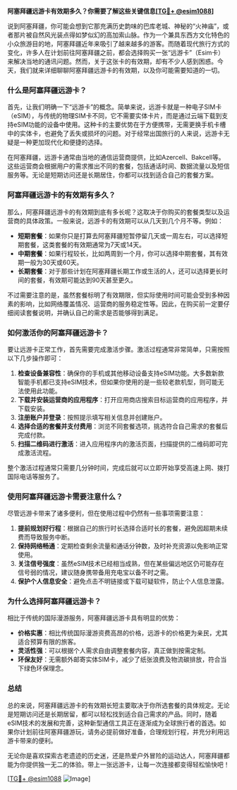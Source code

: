 **阿塞拜疆远游卡有效期多久？你需要了解这些关键信息[[TG💪+ @esim1088](https://t.me/s/esim1088)]**

说到阿塞拜疆，你可能会想到它那充满历史韵味的巴库老城、神秘的“火神庙”，或者那片被自然风光装点得如梦似幻的高加索山脉。作为一个兼具东西方文化特色的小众旅游目的地，阿塞拜疆近年来吸引了越来越多的游客。而随着现代旅行方式的变化，许多人在计划前往阿塞拜疆之前，都会选择购买一张“远游卡”（Esim卡）来解决当地的通讯问题。然而，关于这张卡的有效期，却有不少人感到困惑。今天，我们就来详细聊聊阿塞拜疆远游卡的有效期，以及你可能需要知道的一切。

### **什么是阿塞拜疆远游卡？**

首先，让我们明确一下“远游卡”的概念。简单来说，远游卡就是一种电子SIM卡（eSIM），与传统的物理SIM卡不同，它不需要实体卡片，而是通过云端下载到支持eSIM功能的设备中使用。这种卡的主要优势在于方便携带，无需更换手机卡槽中的实体卡，也避免了丢失或损坏的问题。对于经常出国旅行的人来说，远游卡无疑是一种更加现代化和便捷的选择。

在阿塞拜疆，远游卡通常由当地的通信运营商提供，比如Azercell、Bakcell等。这些运营商会根据用户的需求推出不同的套餐，包括通话时间、数据流量以及短信服务等。无论是短期访问还是长期居住，你都可以找到适合自己的套餐方案。

### **阿塞拜疆远游卡的有效期有多久？**

那么，阿塞拜疆远游卡的有效期到底有多长呢？这取决于你购买的套餐类型以及运营商的具体政策。一般来说，远游卡的有效期可以从几天到几个月不等。例如：

- **短期套餐**：如果你只是打算去阿塞拜疆短暂停留几天或一周左右，可以选择短期套餐，这类套餐的有效期通常为7天或14天。
- **中期套餐**：如果行程较长，比如两周到一个月，你可以选择中期套餐，其有效期一般为30天或60天。
- **长期套餐**：对于那些计划在阿塞拜疆长期工作或生活的人，还可以选择更长时间的套餐，有效期可能达到90天甚至更久。

不过需要注意的是，虽然套餐标明了有效期限，但实际使用时间可能会受到多种因素的影响，比如网络覆盖情况、运营商的服务稳定性等。因此，在购买前一定要仔细阅读套餐说明，并确认自己的需求是否能够得到满足。

### **如何激活你的阿塞拜疆远游卡？**

要让远游卡正常工作，首先需要完成激活步骤。激活过程通常非常简单，只需按照以下几步操作即可：

1. **检查设备兼容性**：确保你的手机或其他移动设备支持eSIM功能。大多数新款智能手机都已支持eSIM技术，但如果你使用的是一些较老款机型，则可能无法使用此功能。
2. **下载并安装运营商的应用程序**：打开应用商店搜索目标运营商的应用程序，并下载安装。
3. **注册账户并登录**：按照提示填写相关信息并创建账户。
4. **选择合适的套餐并支付费用**：浏览不同套餐选项，挑选符合自己需求的套餐后完成付款。
5. **扫描二维码进行激活**：进入应用程序内的激活页面，扫描提供的二维码即可完成激活流程。

整个激活过程通常只需要几分钟时间，完成后就可以立即开始享受高速上网、拨打国际电话等服务了。

### **使用阿塞拜疆远游卡需要注意什么？**

尽管远游卡带来了诸多便利，但在使用过程中仍然有一些事项需要注意：

1. **提前规划好行程**：根据自己的旅行时长选择合适时长的套餐，避免因超期未续费而导致服务中断。
2. **保持网络畅通**：定期检查剩余流量和通话分钟数，及时补充资源以免影响正常使用。
3. **关注信号强度**：虽然eSIM技术已经相当成熟，但在某些偏远地区仍可能存在信号弱的情况，建议随身携带备用充电宝以备不时之需。
4. **保护个人信息安全**：避免点击不明链接或下载可疑软件，防止个人信息泄露。

### **为什么选择阿塞拜疆远游卡？**

相比于传统的国际漫游服务，阿塞拜疆远游卡具有明显的优势：

- **价格实惠**：相比传统国际漫游资费高昂的价格，远游卡的价格更为亲民，尤其适合预算有限的旅客。
- **灵活性强**：可以根据个人需求自由调整套餐内容，真正做到按需定制。
- **环保友好**：无需额外邮寄实体SIM卡，减少了纸张浪费及物流碳排放，符合当下绿色环保理念。

### **总结**

总的来说，阿塞拜疆远游卡的有效期长短主要取决于你所选套餐的具体规定。无论是短期访问还是长期居留，都可以轻松找到适合自己需求的产品。同时，随着eSIM技术的发展和完善，这种新型通信工具正在逐渐成为全球旅行者的首选。如果你计划前往阿塞拜疆游玩，请务必提前做好准备，合理规划行程，并充分利用远游卡带来的便利。

无论你是喜欢探索古老遗迹的历史迷，还是热爱户外冒险的运动达人，阿塞拜疆都能为你提供独一无二的体验。带上一张远游卡，让每一次连接都变得轻松愉快吧！

[[TG💪+ @esim1088](https://t.me/s/esim1088) ![Image](https://i.postimg.cc/4NQfJmqS/Snipaste-2025-05-13-00-14-12.png)]
